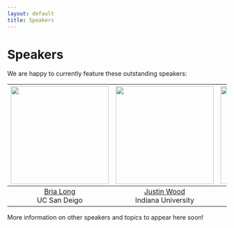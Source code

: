 ```yaml
---
layout: default
title: Speakers
---
```


# Speakers

We are happy to currently feature these outstanding speakers:

| <img src="../assets/images/speakers/bria_long.webp" width="225"> | <img src="../assets/images/speakers/justin_wood.jpeg" width="225"> | <img src="../assets/images/speakers/tomer_ullman.jpeg" width="225"> | <img src="../assets/images/speakers/daniel_yamins.jpeg" width="225"> |
|:---:|:---:|:---:|:---:|
| [Bria Long](https://www.brialong.com/)<br />UC San Deigo | [Justin Wood](https://www.buildingamind.com/)<br />Indiana University | [Tomer Ullman](https://www.tomerullman.org/)<br />Harvard University | [Dan Yamins](https://neuroailab.stanford.edu/)<br />Stanford University |

More information on other speakers and topics to appear here soon!